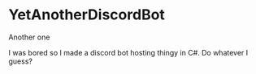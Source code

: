 # YetAnotherDiscordBot
 Another one

I was bored so I made a discord bot hosting thingy in C#. Do whatever I guess?

